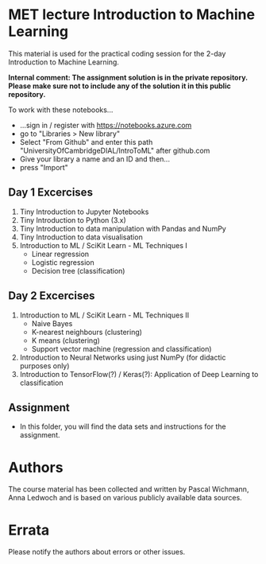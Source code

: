 # MET lecture Introduction to Machine Learning
This material is used for the practical coding session for the 2-day Introduction to Machine Learning.

**Internal comment: The assignment solution is in the private repository. Please make sure not to include any of the solution it in this public repository.**

To work with these notebooks...

* ...sign in / register with https://notebooks.azure.com
* go to "Libraries > New library"
* Select "From Github" and enter this path "UniversityOfCambridgeDIAL/IntroToML" after github.com
* Give your library a name and an ID and then...
* press "Import"

## Day 1 Excercises
1. Tiny Introduction to Jupyter Notebooks
1. Tiny Introduction to Python (3.x)
1. Tiny Introduction to data manipulation with Pandas and NumPy
1. Tiny Introduction to data visualisation
1. Introduction to ML / SciKit Learn - ML Techniques I
    * Linear regression
    * Logistic regression
    * Decision tree (classification)

## Day 2 Excercises
1. Introduction to ML / SciKit Learn - ML Techniques II
    * Naive Bayes
    * K-nearest neighbours (clustering)
    * K means (clustering)
    * Support vector machine (regression and classification)
1. Introduction to Neural Networks using just NumPy (for didactic purposes only)
1. Introduction to TensorFlow(?) / Keras(?): Application of Deep Learning to classification

## Assignment
* In this folder, you will find the data sets and instructions for the assignment.

# Authors
The course material has been collected and written by Pascal Wichmann, Anna Ledwoch and is based on various publicly available data sources.

# Errata
Please notify the authors about errors or other issues.
